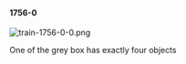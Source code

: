#### 1756-0
![train-1756-0-0.png](https://github.com/lil-lab/nlvr/raw/master/nlvr/train/images/65/train-1756-0-0.png "train-1756-0-0.png")

One of the grey box has exactly four objects